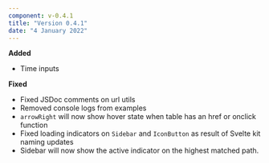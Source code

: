 ```yaml
---
component: v-0.4.1
title: "Version 0.4.1"
date: "4 January 2022"
---
```


**Added**

- Time inputs

**Fixed**

- Fixed JSDoc comments on url utils
- Removed console logs from examples
- `arrowRight` will now show hover state when table has an href or onclick function
- Fixed loading indicators on `Sidebar` and `IconButton` as result of Svelte kit naming updates
- Sidebar will now show the active indicator on the highest matched path.

